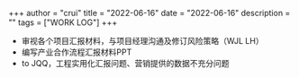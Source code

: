 +++
author = "crui"
title = "2022-06-16"
date = "2022-06-16"
description = ""
tags = ["WORK LOG"]
+++

- 审视各个项目汇报材料，与项目经理沟通及修订风险策略（WJL LH）
- 编写产业合作流程汇报材料PPT
- to JQQ，工程实用化汇报问题、营销提供的数据不充分问题